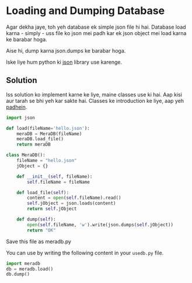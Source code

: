 # Loading and Dumping Database

Agar dekha jaye, toh yeh database ek simple json file hi hai. Database load karna - simply - uss file ko json mei padh kar ek json object mei load karna ke barabar hoga.

Aise hi, dump karna json.dumps ke barabar hoga. 

Iske liye hum python ki [json](https://docs.python.org/2/library/json.html) library use karenge.

## Solution
Iss solution ko implement karne ke liye, maine classes use ki hai. Aap kisi aur tarah se bhi yeh kar sakte hai. Classes ke introduction ke liye, aap yeh [padhein](https://www.w3schools.com/python/python_classes.asp).

```python
import json

def load(fileName='hello.json'):
    meraDB = MeraDB(fileName)
    meraDB.load_file()
    return meraDB

class MeraDB():
    fileName = "hello.json"
    jObject = {}

    def __init__(self, fileName):
        self.fileName = fileName

    def load_file(self):
        content = open(self.fileName).read()
        self.jObject = json.loads(content)
        return self.jObject

    def dump(self):
        open(self.fileName, 'w').write(json.dumps(self.jObject))
        return "OK"
```

Save this file as meradb.py

You can use by writing the following content in your `usedb.py` file.

```python
import meradb
db = meradb.load()
db.dump()
```

